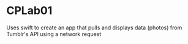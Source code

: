 # CPLab01
Uses swift to create an app that pulls and displays data (photos) from Tumblr's API using a network request 
